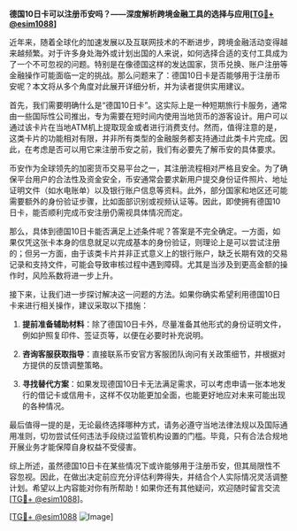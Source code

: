 **德国10日卡可以注册币安吗？——深度解析跨境金融工具的选择与应用[[TG💪+ @esim1088](https://t.me/s/esim1088)]**

近年来，随着全球化的加速发展以及互联网技术的不断进步，跨境金融活动变得越来越频繁。对于许多身处海外或计划出国的人来说，如何选择合适的支付工具成为了一个不可忽视的问题。特别是在像德国这样的发达国家，货币兑换、账户注册等金融操作可能面临一定的挑战。那么问题来了：德国10日卡是否能够用于注册币安呢？本文将从多个角度对此展开详细分析，并为读者提供实用建议。

首先，我们需要明确什么是“德国10日卡”。这实际上是一种短期旅行卡服务，通常由一些国际性公司推出，专为需要在短时间内使用当地货币的游客设计。用户可以通过该卡片在当地ATM机上提取现金或者进行消费支付。然而，值得注意的是，这类卡片的功能相对有限，并非所有类型的金融服务都支持通过此类卡片完成。因此，在考虑是否可以用它来注册币安之前，我们有必要先了解币安的具体要求。

币安作为全球领先的加密货币交易平台之一，其注册流程相对严格且安全。为了确保平台用户的合法性及资金安全，币安通常会要求新用户提交身份证件照片、地址证明文件（如水电账单）以及银行账户信息等资料。此外，部分国家和地区还可能需要额外的身份验证步骤，比如面部识别或视频认证等。因此，即使拥有德国10日卡，能否顺利完成币安注册仍需视具体情况而定。

那么，具体到德国10日卡能否满足上述条件呢？答案是不完全确定。一方面，如果仅凭这张卡本身的信息就足以完成基本的身份验证，则理论上是可以尝试注册的；但另一方面，由于该类卡片并非正式意义上的银行账户，缺乏长期有效的交易记录和支持文件，可能会导致审核过程中遇到障碍。尤其是当涉及到更高金额的操作时，风险系数将进一步上升。

接下来，让我们进一步探讨解决这一问题的方法。如果你确实希望利用德国10日卡来进行相关操作，建议采取以下措施：

1. **提前准备辅助材料**：除了德国10日卡外，尽量准备其他形式的身份证明文件，例如护照复印件、签证页等，以便在必要时补充说明。
   
2. **咨询客服获取指导**：直接联系币安官方客服团队询问有关政策细节，并根据对方提供的反馈调整策略。
   
3. **寻找替代方案**：如果发现德国10日卡无法满足需求，可以考虑申请一张本地发行的借记卡或信用卡，这样不仅功能更加全面，也能更好地应对未来可能出现的各种情况。

最后值得一提的是，无论最终选择哪种方式，请务必遵守当地法律法规以及国际通用准则，切勿尝试任何违法手段绕过监管机构设置的门槛。毕竟，只有合法合规地开展业务才能保障自身权益不受侵害。

综上所述，虽然德国10日卡在某些情况下或许能够用于注册币安，但其局限性不容忽视。因此，在做出决定前应充分评估利弊得失，并结合个人实际情况灵活调整计划。希望以上内容能对你有所帮助！如果你还有其他疑问，欢迎随时留言交流[[TG💪+ @esim1088](https://t.me/s/esim1088)]。

[[TG💪+ @esim1088](https://t.me/s/esim1088) ![Image](https://i.postimg.cc/4NQfJmqS/Snipaste-2025-05-13-00-14-12.png)]